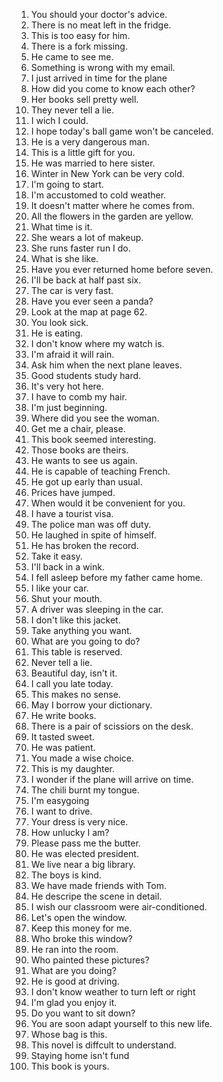 1. You should your doctor's advice.
2. There is no meat left in the fridge.
3. This is too easy for him.
4. There is a fork missing.
5. He came to see me.
6. Something is wrong with my email.
7. I just arrived in time for the plane
8. How did you come to know each other?
9. Her books sell pretty well.
10. They never tell a lie.
11. I wich I could.
12. I hope today's ball game won't be canceled.
13. He is a very dangerous man.
14. This is a little gift for you.
15. He was married to here sister.
16. Winter in New York can be very cold.
17. I'm going to start.
18. I'm accustomed to cold weather.
19. It doesn't matter where he comes from.
20. All the flowers in the garden are yellow.
21. What time is it.
22. She wears a lot of makeup.
23. She runs faster run I do.
24. What is she like.
25. Have you ever returned home before seven.
26. I'll be back at half past six.
27. The car is very fast.
28. Have you ever seen a panda?
29. Look at the map at page 62.
30. You look sick.
31. He is eating.
32. I don't know where my watch is.
33. I'm afraid it will rain.
34. Ask him when the next plane leaves.
35. Good students study hard.
36. It's very hot here.
37. I have to comb my hair.
38. I'm just beginning.
39. Where did you see the woman.
40. Get me a chair, please.
41. This book seemed interesting.
42. Those books are theirs.
43. He wants to see us again.
44. He is capable of teaching French.
45. He got up early than usual.
46. Prices have jumped.
47. When would it be convenient for you.
48. I have a tourist visa.
49. The police man was off duty.
50. He laughed in spite of himself.
51. He has broken the record.
52. Take it easy.
53. I'll back in a wink.
54. I fell asleep before my father came home.
55. I like your car.
56. Shut your mouth.
57. A driver was sleeping in the car.
58. I don't like this jacket.
59. Take anything you want.
60. What are you going to do?
61. This table is reserved.
62. Never tell a lie.
63. Beautiful day, isn't it.
64. I call you late today.
65. This makes no sense.
66. May I borrow your dictionary.
67. He write books.
68. There is a pair of scissiors on the desk.
69. It tasted sweet.
70. He was patient.
71. You made a wise choice.
72. This is my daughter.
73. I wonder if the plane will arrive on time.
74. The chili burnt my tongue. 
75. I'm easygoing
76. I want to drive.
77. Your dress is very nice.
78. How unlucky I am?
79. Please pass me the butter.
80. He was elected president.
81. We live near a big library.
82. The boys is kind.
83. We have made friends with Tom.
84. He descripe the scene in detail.
85. I wish our classroom were air-conditioned.
86. Let's open the window.
87. Keep this money for me.
88. Who broke this window?
89. He ran into the room.
90. Who painted these pictures?
91. What are you doing?
92. He is good at driving.
93. I don't know weather to turn left or right
94. I'm glad you enjoy it.
95. Do you want to sit down?
96. You are soon adapt yourself to this new life.
97. Whose bag is this.
98. This novel is diffcult to understand.
99. Staying home isn't fund
100. This book is yours.